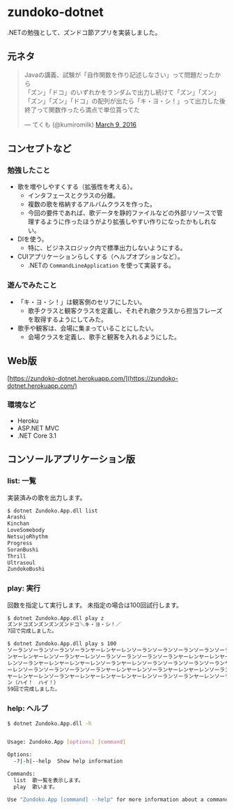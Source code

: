 # zundoko-dotnet

.NETの勉強として、ズンドコ節アプリを実装しました。

## 元ネタ

<blockquote class="twitter-tweet"><p lang="ja" dir="ltr">Javaの講義、試験が「自作関数を作り記述しなさい」って問題だったから<br>「ズン」「ドコ」のいずれかをランダムで出力し続けて「ズン」「ズン」「ズン」「ズン」「ドコ」の配列が出たら「キ・ヨ・シ！」って出力した後終了って関数作ったら満点で単位貰ってた</p>&mdash; てくも (@kumiromilk) <a href="https://twitter.com/kumiromilk/status/707437861881180160?ref_src=twsrc%5Etfw">March 9, 2016</a></blockquote>

## コンセプトなど

### 勉強したこと

- 歌を増やしやすくする（拡張性を考える）。
    - インタフェースとクラスの分離。
    - 複数の歌を格納するアルバムクラスを作った。
    - 今回の要件であれば、歌データを静的ファイルなどの外部リソースで管理するように作ったほうがより拡張しやすい作りになったかもしれない。
- DIを使う。
    - 特に、ビジネスロジック内で標準出力しないようにする。
- CUIアプリケーションらしくする（ヘルプオプションなど）。
    - .NETの `CommandLineApplication` を使って実装する。

### 遊んでみたこと

- 「キ・ヨ・シ！」は観客側のセリフにしたい。
    - 歌手クラスと観客クラスを定義し、それぞれ歌クラスから担当フレーズを取得するようにしてみた。
- 歌手や観客は、会場に集まっていることにしたい。
    - 会場クラスを定義し、歌手と観客を入れるようにした。

## Web版

[https://zundoko-dotnet.herokuapp.com/](https://zundoko-dotnet.herokuapp.com/)

### 環境など

- Heroku
- ASP.NET MVC
- .NET Core 3.1

## コンソールアプリケーション版

### list: 一覧

実装済みの歌を出力します。

```bash
$ dotnet Zundoko.App.dll list
Arashi
Kinchan
LoveSomebody
NetsujoRhythm
Progress
SoranBushi
Thrill
Ultrasoul
ZundokoBushi
```

### play: 実行

回数を指定して実行します。
未指定の場合は100回試行します。

```bash
$ dotnet Zundoko.App.dll play z
ズンドコズンズンズンズンドコ＼キ・ヨ・シ！／
7回で完成しました。

$ dotnet Zundoko.App.dll play s 100
ソーランソーランソーランソーランヤーレンヤーレンソーランソーランソーランソーランソーランヤーレ
ンヤーレンヤーレンソーランヤーレンソーランソーランソーランソーランヤーレンヤーレンヤーレンヤー
レンソーランヤーレンヤーレンヤーレンソーランヤーレンソーランソーランソーランソーランヤーレンヤ
ーレンソーランソーランソーランソーランヤーレンヤーレンソーランヤーレンヤーレンソーランソーラン
ヤーレンヤーレンソーランヤーレンヤーレンヤーレンヤーレンソーランソーランヤーレンソーランソーラ
ン（ハイ！　ハイ！）
59回で完成しました。
```

### help: ヘルプ

```bash
$ dotnet Zundoko.App.dll -h


Usage: Zundoko.App [options] [command]

Options:
  -?|-h|--help  Show help information

Commands:
  list  歌一覧を表示します。
  play  歌います。

Use "Zundoko.App [command] --help" for more information about a command.
```
